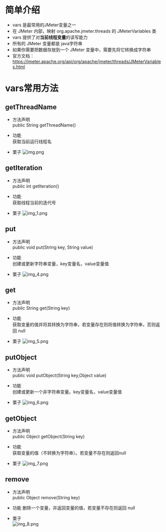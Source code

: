 # 简单介绍
* vars 是最常用的JMeter变量之一
* 在 JMeter 内部，映射 org.apache.jmeter.threads 的 JMeterVariables 类
* vars 提供了对**当前线程变量**的读写能力
* 所有的 JMeter 变量都是 java字符串
* 如果你需要把数据存放到一个 JMeter 变量中，需要先将它转换成字符串
* 官方文档：https://jmeter.apache.org/api/org/apache/jmeter/threads/JMeterVariables.html
 

# vars常用方法
## getThreadName
* 方法声明  
public String getThreadName()

* 功能  
获取当前运行线程名

* 栗子
![img.png](imgs/img.png)

## getIteration
* 方法声明  
public int getIteration()

* 功能  
获取线程当前的迭代号

* 栗子
![img_1.png](imgs/img_1.png)

## put
* 方法声明  
public void put(String key, String value)

* 功能  
创建或更新字符串变量，key变量名，value变量值

* 栗子
![img_4.png](imgs/img_4.png)

## get
* 方法声明  
public String get(String key)

* 功能  
获取变量的值并将其转换为字符串，若变量存在则将值转换为字符串，否则返回 null

* 栗子
![img_5.png](imgs/img_5.png)

## putObject
* 方法声明  
public void putObject(String key,Object value)

* 功能  
创建或更新一个非字符串变量。key变量名，value变量值

* 栗子
![img_6.png](imgs/img_6.png)

## getObject
* 方法声明  
public Object getObject(String key)

* 功能  
获取变量的值（不转换为字符串）。若变量不存在则返回null

* 栗子
![img_7.png](imgs/img_7.png)

## remove
* 方法声明  
public Object remove(String key)

* 功能
删除一个变量，并返回变量的值，若变量不存在则返回 null

* 栗子  
![img_8.png](imgs/img_8.png)


 

